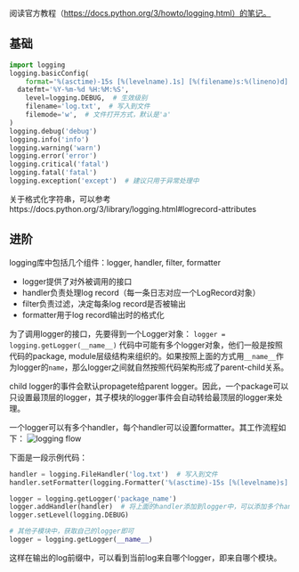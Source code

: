 阅读官方教程（https://docs.python.org/3/howto/logging.html）的笔记。

## 基础

```python
import logging
logging.basicConfig(
	format='%(asctime)-15s [%(levelname).1s] [%(filename)s:%(lineno)d] %(message)s',  # 格式
  datefmt='%Y-%m-%d %H:%M:%S',
	level=logging.DEBUG,  # 生效级别
	filename='log.txt',  # 写入到文件
	filemode='w',  # 文件打开方式，默认是'a'
)
logging.debug('debug')
logging.info('info')
logging.warning('warn')
logging.error('error')
logging.critical('fatal')
logging.fatal('fatal')
logging.exception('except')  # 建议只用于异常处理中
```
关于格式化字符串，可以参考https://docs.python.org/3/library/logging.html#logrecord-attributes

## 进阶

logging库中包括几个组件：logger, handler, filter, formatter

- logger提供了对外被调用的接口
- handler负责处理log record（每一条日志对应一个LogRecord对象）
- filter负责过滤，决定每条log record是否被输出
- formatter用于log record输出时的格式化

为了调用logger的接口，先要得到一个Logger对象：
`logger = logging.getLogger(__name__)`
代码中可能有多个logger对象，他们一般是按照代码的package, module层级结构来组织的。如果按照上面的方式用`__name__`作为logger的`name`，那么logger之间就自然按照代码架构形成了parent-child关系。

child logger的事件会默认propagete给parent logger。因此，一个package可以只设置最顶层的logger，其子模块的logger事件会自动转给最顶层的logger来处理。

一个logger可以有多个handler，每个handler可以设置formatter。其工作流程如下：
![logging flow](https://docs.python.org/3/_images/logging_flow.png)

下面是一段示例代码：
```python
handler = logging.FileHandler('log.txt')  # 写入到文件
handler.setFormatter(logging.Formatter('%(asctime)-15s [%(levelname)s] [%(name)-9s] %(message)s'))  # 设置formatter

logger = logging.getLogger('package_name')
logger.addHandler(handler)  # 将上面的handler添加到logger中，可以添加多个handler
logger.setLevel(logging.DEBUG)

# 其他子模块中，获取自己的logger即可
logger = logging.getLogger(__name__)
```
这样在输出的log前缀中，可以看到当前log来自哪个logger，即来自哪个模块。